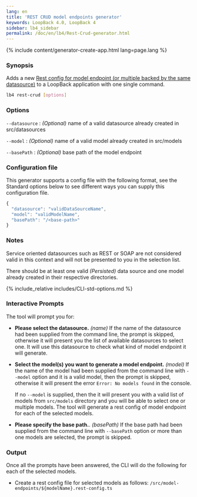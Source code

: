 ```yaml
---
lang: en
title: 'REST CRUD model endpoints generator'
keywords: LoopBack 4.0, LoopBack 4
sidebar: lb4_sidebar
permalink: /doc/en/lb4/Rest-Crud-generator.html
---
```


{% include content/generator-create-app.html lang=page.lang %}

### Synopsis

Adds a new
[Rest config for model endpoint (or multiple backed by the same datasource)](Creating-CRUD-REST-apis.md)
to a LoopBack application with one single command.

```sh
lb4 rest-crud [options]
```

### Options

`--datasource` : _(Optional)_ name of a valid datasource already created in
src/datasources

`--model` : _(Optional)_ name of a valid model already created in src/models

`--basePath` : _(Optional)_ base path of the model endpoint

### Configuration file

This generator supports a config file with the following format, see the
Standard options below to see different ways you can supply this configuration
file.

```ts
{
  "datasource": "validDataSourceName",
  "model": "validModelName",
  "basePath": "/<base-path>"
}
```

### Notes

Service oriented datasources such as REST or SOAP are not considered valid in
this context and will not be presented to you in the selection list.

There should be at least one valid _(Persisted)_ data source and one model
already created in their respective directories.

{% include_relative includes/CLI-std-options.md %}

### Interactive Prompts

The tool will prompt you for:

- **Please select the datasource.** _(name)_ If the name of the datasource had
  been supplied from the command line, the prompt is skipped, otherwise it will
  present you the list of available datasources to select one. It will use this
  datasource to check what kind of model endpoint it will generate.

- **Select the model(s) you want to generate a model endpoint.** _(model)_ If
  the name of the model had been supplied from the command line with `--model`
  option and it is a valid model, then the prompt is skipped, otherwise it will
  present the error `Error: No models found` in the console.

  If no `--model` is supplied, then the it will present you with a valid list of
  models from `src/models` directory and you will be able to select one or
  multiple models. The tool will generate a rest config of model endpoint for
  each of the selected models.

- **Please specify the base path.**. _(basePath)_ If the base path had been
  supplied from the command line with `--basePath` option or more than one
  models are selected, the prompt is skipped.

### Output

Once all the prompts have been answered, the CLI will do the following for each
of the selected models.

- Create a rest config file for selected models as follows:
  `/src/model-endpoints/${modelName}.rest-config.ts`
